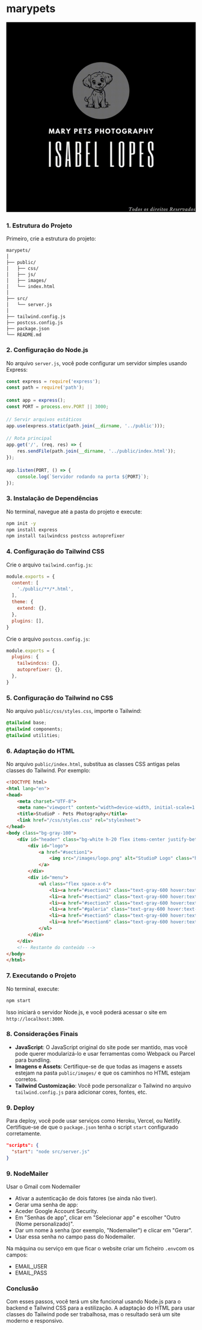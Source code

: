 # marypets

![logo1](assets/logo1.gif)

### 1. Estrutura do Projeto

Primeiro, crie a estrutura do projeto:

```
marypets/
│
├── public/
│   ├── css/
│   ├── js/
│   ├── images/
│   └── index.html
│
├── src/
│   └── server.js
│
├── tailwind.config.js
├── postcss.config.js
├── package.json
└── README.md
```

### 2. Configuração do Node.js

No arquivo `server.js`, você pode configurar um servidor simples usando Express:

```javascript
const express = require('express');
const path = require('path');

const app = express();
const PORT = process.env.PORT || 3000;

// Servir arquivos estáticos
app.use(express.static(path.join(__dirname, '../public')));

// Rota principal
app.get('/', (req, res) => {
    res.sendFile(path.join(__dirname, '../public/index.html'));
});

app.listen(PORT, () => {
    console.log(`Servidor rodando na porta ${PORT}`);
});
```

### 3. Instalação de Dependências

No terminal, navegue até a pasta do projeto e execute:

```bash
npm init -y
npm install express
npm install tailwindcss postcss autoprefixer
```

### 4. Configuração do Tailwind CSS

Crie o arquivo `tailwind.config.js`:

```javascript
module.exports = {
  content: [
    './public/**/*.html',
  ],
  theme: {
    extend: {},
  },
  plugins: [],
}
```

Crie o arquivo `postcss.config.js`:

```javascript
module.exports = {
  plugins: {
    tailwindcss: {},
    autoprefixer: {},
  },
}
```

### 5. Configuração do Tailwind no CSS

No arquivo `public/css/styles.css`, importe o Tailwind:

```css
@tailwind base;
@tailwind components;
@tailwind utilities;
```

### 6. Adaptação do HTML

No arquivo `public/index.html`, substitua as classes CSS antigas pelas classes do Tailwind. Por exemplo:

```html
<!DOCTYPE html>
<html lang="en">
<head>
    <meta charset="UTF-8">
    <meta name="viewport" content="width=device-width, initial-scale=1.0">
    <title>StudioP - Pets Photography</title>
    <link href="/css/styles.css" rel="stylesheet">
</head>
<body class="bg-gray-100">
    <div id="header" class="bg-white h-20 flex items-center justify-between px-6">
        <div id="logo">
            <a href="#section1">
                <img src="/images/logo.png" alt="StudioP Logo" class="h-12">
            </a>
        </div>
        <div id="menu">
            <ul class="flex space-x-6">
                <li><a href="#section1" class="text-gray-600 hover:text-gray-900">Inicio</a></li>
                <li><a href="#section2" class="text-gray-600 hover:text-gray-900">Sobre</a></li>
                <li><a href="#section3" class="text-gray-600 hover:text-gray-900">Perguntas</a></li>
                <li><a href="#galeria" class="text-gray-600 hover:text-gray-900">Galeria</a></li>
                <li><a href="#section5" class="text-gray-600 hover:text-gray-900">Serviços</a></li>
                <li><a href="#section6" class="text-gray-600 hover:text-gray-900">Contactos</a></li>
            </ul>
        </div>
    </div>
    <!-- Restante do conteúdo -->
</body>
</html>
```

### 7. Executando o Projeto

No terminal, execute:

```bash
npm start
```

Isso iniciará o servidor Node.js, e você poderá acessar o site em `http://localhost:3000`.

### 8. Considerações Finais

- **JavaScript**: O JavaScript original do site pode ser mantido, mas você pode querer modularizá-lo e usar ferramentas como Webpack ou Parcel para bundling.
- **Imagens e Assets**: Certifique-se de que todas as imagens e assets estejam na pasta `public/images/` e que os caminhos no HTML estejam corretos.
- **Tailwind Customização**: Você pode personalizar o Tailwind no arquivo `tailwind.config.js` para adicionar cores, fontes, etc.

### 9. Deploy

Para deploy, você pode usar serviços como Heroku, Vercel, ou Netlify. Certifique-se de que o `package.json` tenha o script `start` configurado corretamente.

```json
"scripts": {
  "start": "node src/server.js"
}
```

### 9. NodeMailer

Usar o Gmail com Nodemailer

- Ativar a autenticação de dois fatores (se ainda não tiver).
- Gerar uma senha de app:
- Aceder Google Account Security.
- Em "Senhas de app", clicar em "Selecionar app" e escolher "Outro (Nome personalizado)".
- Dar um nome à senha (por exemplo, "Nodemailer") e clicar em "Gerar".
- Usar essa senha no campo pass do Nodemailer.

Na máquina ou serviço em que ficar o website criar um ficheiro `.env`com os campos:

- EMAIL_USER
- EMAIL_PASS

### Conclusão

Com esses passos, você terá um site funcional usando Node.js para o backend e Tailwind CSS para a estilização. A adaptação do HTML para usar classes do Tailwind pode ser trabalhosa, mas o resultado será um site moderno e responsivo.
